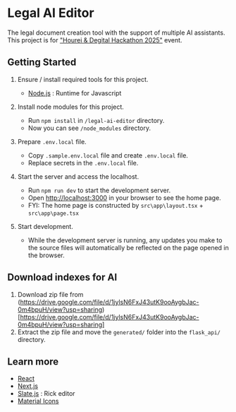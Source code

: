 # Legal AI Editor

The legal document creation tool with the support of multiple AI assistants. This project is for ["Hourei & Degital Hackathon 2025"](https://www.digital.go.jp/news/0ac7897f-acd6-47c6-a579-48339d4805e0) event.

## Getting Started

1. Ensure / install required tools for this project.
    - [Node.js](https://nodejs.org/en) : Runtime for Javascript

1. Install node modules for this project.
    - Run `npm install` in `/legal-ai-editor` directory.
    - Now you can see `/node_modules` directory.

1. Prepare `.env.local` file.
    - Copy `.sample.env.local` file and create `.env.local` file.
    - Replace secrets in the `.env.local` file.

1. Start the server and access the localhost.
    - Run `npm run dev` to start the development server.
    - Open [http://localhost:3000](http://localhost:3000) in your browser to see the home page.
    - FYI: The home page is constructed by `src\app\layout.tsx` + `src\app\page.tsx`

1. Start development.
    - While the development server is running, any updates you make to the source files will automatically be reflected on the page opened in the browser.

## Download indexes for AI
1. Download zip file from (https://drive.google.com/file/d/1jylsN6FxJ43utK9ooAygbJac-0m4bpuH/view?usp=sharing)[https://drive.google.com/file/d/1jylsN6FxJ43utK9ooAygbJac-0m4bpuH/view?usp=sharing]
2. Extract the zip file and move the ```generated/``` folder into the ```flask_api/``` directory.

## Learn more

- [React](https://ja.react.dev/learn)
- [Next.js](https://nextjs.org/docs)
- [Slate.js](https://docs.slatejs.org/) : Rick editor
- [Material Icons](https://mui.com/material-ui/material-icons/)
